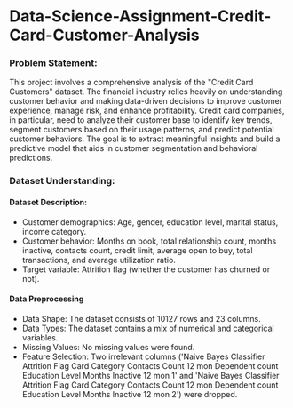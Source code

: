 # Data-Science-Assignment-Credit-Card-Customer-Analysis

### Problem Statement: 
This project involves a comprehensive analysis of the "Credit Card Customers" dataset. The financial industry relies heavily on understanding customer behavior and making data-driven decisions to improve customer experience, manage risk, and enhance profitability. Credit card companies, in particular, need to analyze their customer base to identify key trends, segment customers based on their usage patterns, and predict potential customer behaviors. The goal is to extract meaningful insights and build a predictive model that aids in customer segmentation and behavioral predictions.

### Dataset Understanding:
#### Dataset Description:
* Customer demographics: Age, gender, education level, marital status, income category.
* Customer behavior: Months on book, total relationship count, months inactive, contacts count, credit limit, average open to buy, total transactions, and average utilization ratio.
* Target variable: Attrition flag (whether the customer has churned or not).

#### Data Preprocessing

* Data Shape: The dataset consists of 10127 rows and 23 columns.
* Data Types: The dataset contains a mix of numerical and categorical variables.
* Missing Values: No missing values were found.
* Feature Selection: Two irrelevant columns ('Naive Bayes Classifier Attrition Flag Card Category Contacts Count 12 mon Dependent count Education Level Months Inactive 12 mon 1' and 'Naive Bayes Classifier Attrition Flag Card Category Contacts Count 12 mon Dependent count Education Level Months Inactive 12 mon 2') were dropped.  


